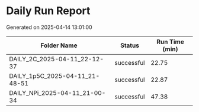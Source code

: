 # Daily Run Report
Generated on 2025-04-14 13:01:00

| Folder Name | Status     | Run Time (min) |
|-------------|------------|----------------|
| DAILY_2C_2025-04-11_22-12-37 | successful | 22.75 |
| DAILY_1p5C_2025-04-11_21-48-51 | successful | 22.87 |
| DAILY_NPi_2025-04-11_21-00-34 | successful | 47.38 |